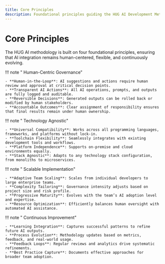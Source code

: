 ```yaml
---
title: Core Principles
description: Foundational principles guiding the HUG AI Development Methodology.
---
```


# Core Principles

The HUG AI methodology is built on four foundational principles, ensuring that AI integration remains human-centered, flexible, and continuously evolving.

!!! note " Human-Centric Governance"

    - **Human-in-the-Loop**: AI suggestions and actions require human review and approval at critical decision points.
    - **Transparent AI Actions**: All AI operations, prompts, and outputs are fully logged and auditable.
    - **Reversible Decisions**: Generated outputs can be rolled back or modified by human stakeholders.
    - **Accountable Outcomes**: Clear assignment of responsibility ensures that final results remain under human ownership.

!!! note " Technology Agnostic"

    - **Universal Compatibility**: Works across all programming languages, frameworks, and platforms without lock-in.
    - **Toolchain Flexibility**: Seamlessly integrates with existing development tools and workflows.
    - **Platform Independence**: Supports on-premise and cloud environments equally.
    - **Stack Agnostic**: Adapts to any technology stack configuration, from monoliths to microservices.

!!! note " Scalable Implementation"

    - **Adaptive Team Scaling**: Scales from individual developers to large enterprise teams.
    - **Complexity Tailoring**: Governance intensity adjusts based on project size and risk profile.
    - **Progressive Maturity**: Evolves with the team’s AI adoption level and expertise.
    - **Resource Optimization**: Efficiently balances human oversight with automated AI assistance.

!!! note " Continuous Improvement"

    - **Learning Integration**: Captures successful patterns to refine future AI outputs.
    - **Process Evolution**: Methodology updates based on metrics, feedback, and real-world usage.
    - **Feedback Loops**: Regular reviews and analytics drive systematic refinements.
    - **Best Practice Capture**: Documents effective approaches for broader team adoption.